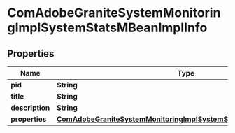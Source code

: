 
# ComAdobeGraniteSystemMonitoringImplSystemStatsMBeanImplInfo

## Properties
Name | Type | Description | Notes
------------ | ------------- | ------------- | -------------
**pid** | **String** |  |  [optional]
**title** | **String** |  |  [optional]
**description** | **String** |  |  [optional]
**properties** | [**ComAdobeGraniteSystemMonitoringImplSystemStatsMBeanImplProperties**](ComAdobeGraniteSystemMonitoringImplSystemStatsMBeanImplProperties.md) |  |  [optional]



